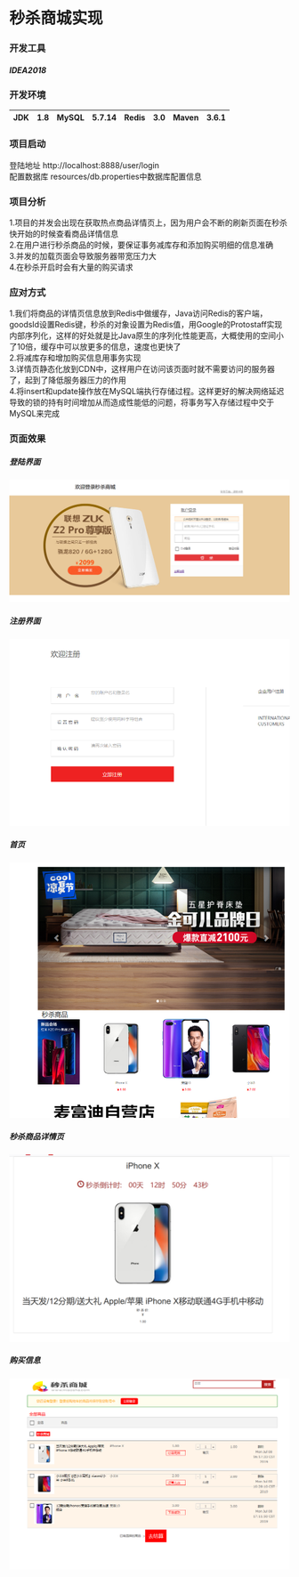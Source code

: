 # 秒杀商城实现
### 开发工具 
##### IDEA2018
### 开发环境
| JDK | 1.8 | MySQL | 5.7.14 | Redis | 3.0 | Maven | 3.6.1 |
| ------ | ------ | ------ | ------ | ------ | ------ | ------ | ------ |
### 项目启动
登陆地址 http://localhost:8888/user/login  
配置数据库 resources/db.properties中数据库配置信息

### 项目分析
1.项目的并发会出现在获取热点商品详情页上，因为用户会不断的刷新页面在秒杀快开始的时候查看商品详情信息  
2.在用户进行秒杀商品的时候，要保证事务减库存和添加购买明细的信息准确  
3.并发的加载页面会导致服务器带宽压力大  
4.在秒杀开启时会有大量的购买请求  
### 应对方式
1.我们将商品的详情页信息放到Redis中做缓存，Java访问Redis的客户端，goodsId设置Redis键，秒杀的对象设置为Redis值，用Google的Protostaff实现内部序列化，这样的好处就是比Java原生的序列化性能更高，大概使用的空间小了10倍，缓存中可以放更多的信息，速度也更快了  
2.将减库存和增加购买信息用事务实现  
3.详情页静态化放到CDN中，这样用户在访问该页面时就不需要访问的服务器了，起到了降低服务器压力的作用  
4.将insert和update操作放在MySQL端执行存储过程。这样更好的解决网络延迟导致的锁的持有时间增加从而造成性能低的问题，将事务写入存储过程中交于MySQL来完成  
### 页面效果
##### 登陆界面
![avatar](/img/login.png)
##### 注册界面
![avatar](/img/regist.png)
##### 首页
![avatar](/img/index.png)
##### 秒杀商品详情页
![avatar](/img/detail.png)
##### 购买信息
![avatar](/img/cart.png)
